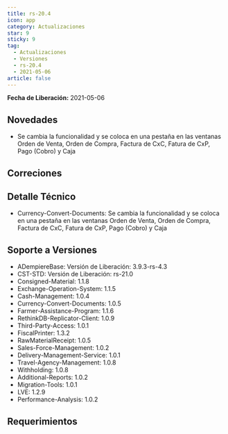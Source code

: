 ```yaml
---
title: rs-20.4
icon: app
category: Actualizaciones
star: 9
sticky: 9
tag:
  - Actualizaciones
  - Versiones
  - rs-20.4
  - 2021-05-06
article: false
---
```


**Fecha de Liberación:** 2021-05-06

## Novedades

- Se cambia la funcionalidad y se coloca en una pestaña en las ventanas Orden de Venta, Orden de Compra, Factura de CxC, Fatura de CxP, Pago (Cobro) y Caja

## Correciones

## Detalle Técnico

- Currency-Convert-Documents: Se cambia la funcionalidad y se coloca en una pestaña en las ventanas Orden de Venta, Orden de Compra, Factura de CxC, Fatura de CxP, Pago (Cobro) y Caja

## Soporte a Versiones

- ADempiereBase: Versión de Liberación: 3.9.3-rs-4.3
- CST-STD: Versión de Liberación: rs-21.0
- Consigned-Material: 1.1.8
- Exchange-Operation-System: 1.1.5
- Cash-Management: 1.0.4
- Currency-Convert-Documents: 1.0.5
- Farmer-Assistance-Program: 1.1.6
- RethinkDB-Replicator-Client: 1.0.9
- Third-Party-Access: 1.0.1
- FiscalPrinter: 1.3.2
- RawMaterialReceipt: 1.0.5
- Sales-Force-Management: 1.0.2
- Delivery-Management-Service: 1.0.1
- Travel-Agency-Management: 1.0.8
- Withholding: 1.0.8
- Additional-Reports: 1.0.2
- Migration-Tools: 1.0.1
- LVE: 1.2.9
- Performance-Analysis: 1.0.2

## Requerimientos
